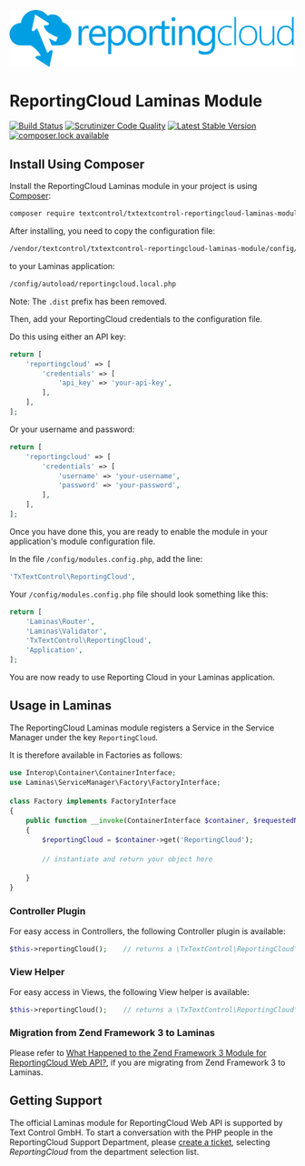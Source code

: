 ![Logo](./resource/rc_logo_512.png)

# ReportingCloud Laminas Module

[![Build Status](https://scrutinizer-ci.com/g/TextControl/txtextcontrol-reportingcloud-php-laminas-module/badges/build.png?b=master)](https://scrutinizer-ci.com/g/TextControl/txtextcontrol-reportingcloud-php-laminas-module/build-status/master)
[![Scrutinizer Code Quality](https://scrutinizer-ci.com/g/TextControl/txtextcontrol-reportingcloud-php-laminas-module/badges/quality-score.png?b=master)](https://scrutinizer-ci.com/g/TextControl/txtextcontrol-reportingcloud-php-laminas-module/?branch=master)
[![Latest Stable Version](https://poser.pugx.org/textcontrol/txtextcontrol-reportingcloud-laminas-module/v/stable)](https://packagist.org/packages/textcontrol/txtextcontrol-reportingcloud-laminas-module)
[![composer.lock available](https://poser.pugx.org/textcontrol/txtextcontrol-reportingcloud-laminas-module/composerlock)](https://packagist.org/packages/textcontrol/txtextcontrol-reportingcloud-laminas-module)


## Install Using Composer

Install the ReportingCloud Laminas module in your project is using [Composer](http://getcomposer.org):

```bash
composer require textcontrol/txtextcontrol-reportingcloud-laminas-module:^3.0
```

After installing, you need to copy the configuration file:

```bash
/vendor/textcontrol/txtextcontrol-reportingcloud-laminas-module/config/reportingcloud.local.php.dist
```
to your Laminas application: 

```bash
/config/autoload/reportingcloud.local.php
```

Note: The `.dist` prefix has been removed.

Then, add your ReportingCloud credentials to the configuration file.

Do this using either an API key:

```php
return [
    'reportingcloud' => [
        'credentials' => [
            'api_key' => 'your-api-key',
        ],
    ],
];
```

Or your username and password:

```php
return [
    'reportingcloud' => [
        'credentials' => [
            'username' => 'your-username',
            'password' => 'your-password',
        ],
    ],
];
```

Once you have done this, you are ready to enable the module in your application's module configuration file.

In the file `/config/modules.config.php`, add the line:

```php
'TxTextControl\ReportingCloud',
```

Your `/config/modules.config.php` file should look something like this:

```php
return [
    'Laminas\Router',
    'Laminas\Validator',
    'TxTextControl\ReportingCloud',
    'Application',
];
```

You are now ready to use Reporting Cloud in your Laminas application.

## Usage in Laminas

The ReportingCloud Laminas module registers a Service in the Service Manager under the key `ReportingCloud`.

It is therefore available in Factories as follows:

```php
use Interop\Container\ContainerInterface;
use Laminas\ServiceManager\Factory\FactoryInterface;

class Factory implements FactoryInterface
{
    public function __invoke(ContainerInterface $container, $requestedName, ?array $options = null)
    {
        $reportingCloud = $container->get('ReportingCloud');

        // instantiate and return your object here
        
    }
}
```

### Controller Plugin

For easy access in Controllers, the following Controller plugin is available:

```php
$this->reportingCloud();    // returns a \TxTextControl\ReportingCloud\ReportingCloud instance
```

### View Helper

For easy access in Views, the following View helper is available:

```php
$this->reportingCloud();    // returns a \TxTextControl\ReportingCloud\ReportingCloud instance
```

### Migration from Zend Framework 3 to Laminas

Please refer to [What Happened to the Zend Framework 3 Module for ReportingCloud Web API?](./doc/zend-framework.md), if you are migrating from Zend Framework 3 to Laminas.

 ## Getting Support
 
 The official Laminas module for ReportingCloud Web API is supported by Text Control GmbH. To start a conversation with the PHP people in the ReportingCloud Support Department, please [create a ticket](https://support.textcontrol.com/new-ticket), selecting _ReportingCloud_ from the department selection list.
